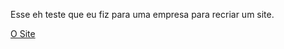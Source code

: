 Esse eh teste que eu fiz para uma empresa para recriar um site.

<a href="https://vitorvalentimsilva.github.io/trabalo/index.html" target="_blank" rel="noopener noreferrer">O Site</a>